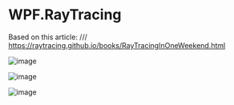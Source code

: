 # WPF.RayTracing
Based on this article:
/// https://raytracing.github.io/books/RayTracingInOneWeekend.html

![image](https://user-images.githubusercontent.com/16039308/193480857-4b85ecce-bf03-4d9c-b0eb-2fe9174ad51a.png)

![image](https://user-images.githubusercontent.com/16039308/193480864-d3b74afc-ff66-4052-a6a9-945aa7fa3f24.png)

![image](https://user-images.githubusercontent.com/16039308/193480933-db7f8df2-a77f-4ed7-af89-af6e9b8fd678.png)

